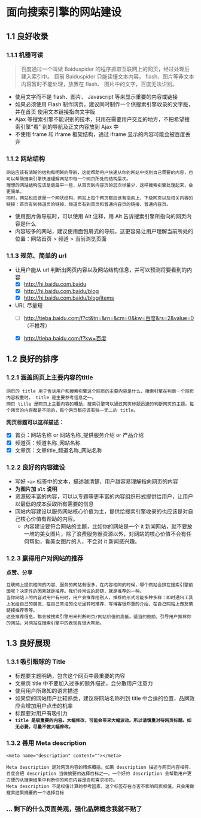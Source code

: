 # **面向搜索引擎的网站建设**

## 1.1 **良好收录**
### 1.1.1 **机器可读**

> 百度通过一个叫做 Baiduspider 的程序抓取互联网上的网页，经过处理后建入索引中。
目前 Baiduspider 只能读懂文本内容， flash、图片等非文本内容暂时不能处理，放置在 flash、
图片中的文字，百度无法识别。

* 使用文字而不是 flash、图片、 Javascript 等来显示重要的内容或链接
* 如果必须使用 Flash 制作网页，建议同时制作一个供搜索引擎收录的文字版，并在首页
使用文本链接指向文字版
* Ajax 等搜索引擎不能识别的技术，只用在需要用户交互的地方，不把希望搜索引擎“看”
到的导航及正文内容放到 Ajax 中
* 不使用 frame 和 iframe 框架结构，通过 iframe 显示的内容可能会被百度丢弃

### 1.1.2 **网站结构**

    网站应该有清晰的结构和明晰的导航，这能帮助用户快速从你的网站中找到自己需要的内容，也可以帮助搜索引擎快速理解网站中每一个网页所处的结构层次。
    理想的网站结构应该是更扁平一些，从首页到内容页的层次尽量少，这样搜索引擎处理起来，会更简单。
    同时，网站也应该是一个网状结构，网站上每个网页都应该有指向上、下级网页以及相关内容的链接：首页有到频道页的链接，频道页有到首页和普通内容页的链接、普通内容页。

* 使用图片做导航时，可以使用 Alt 注释，用 Alt 告诉搜索引擎所指向的网页内容是什么
* 内容较多的网站，建议使用面包屑式的导航，这更容易让用户理解当前所处的位置：网站首页 > 频道 > 当前浏览页面

### 1.1.3 **规范、简单的 url**

* 让用户能从 url 判断出网页内容以及网站结构信息，并可以预测将要看到的内容
  * [x] http://hi.baidu.com.baidu
  * [x] http://hi.baidu.com.baidu/blog
  * [x] http://hi.baidu.com.baidu/blog/items
* URL 尽量短
  * [ ] http://tieba.baidu.com/f?ct&tn=&rn=&cm=0&kw=百度&rs=2&value=0  （不推荐）
  * [x] http://tieba.baidu.com/f?kw=百度


## 1.2 **良好的排序**
### 1.2.1 **涵盖网页上主要内容的title**
    网页的 title 用于告诉用户和搜索引擎这个网页的主要内容是什么，搜索引擎在判断一个网页内容权重时， title 是主要参考信息之一。
    网页 title 是网页上主要内容的概括，搜索引擎可以通过网页标题迅速的判断网页的主题。每个网页的内容都是不同的，每个网页都应该有独一无二的 title。

**网页标题可以这样描述：**
* [x] 首页：网站名称 or 网站名称_提供服务介绍 or 产品介绍
* [x] 频道页：频道名称_网站名称
* [x] 文章页：文章title_频道名称_网站名称

### 1.2.2 **良好的内容建设**
* 写好 `<a>` 标签中的文本，描述越清楚，用户越容易理解指向网页的内容
* **为图片加 `alt` 说明**
*  资源较丰富的内容，可以以专题等更丰富的内容组织形式提供给用户，让用户以最低的成本获取所有需要的信息
*  网站内容建设以服务网站核心价值为主，提供给搜索引擎收录的也应该是对自己核心价值有帮助的内容。
    * 内容建设要符合网站的主题，比如你的网站是一个 it 新闻网站，就不要放一堆的美女图片，除了浪费服务器资源以外，对网站的核心价值不会有任何帮助，看美女图片的人，不会对 it 新闻感兴趣。

### 1.2.3 **赢得用户对网站的推荐**

**点赞、分享**

    互联网上提供相同的内容、服务的网站有很多，在内容相同的时候，哪个网站会排在搜索引擎前面呢？决定性的因素就是推荐。我们经常说的超链，就是推荐的一种。
    当你网站上的内容对用户有用时，用户会推荐给别人，推荐的形式可能多种多样：即时通讯工具上发给自己的朋友、在自己常泡的论坛里转帖推荐、写博客很郑重的介绍、在自己网站上做友情链接推荐等等。
    这些推荐信息，都会被搜索引擎用来判断网页/网站价值的高低。适当的鼓励、引导用户推荐你的网站，对网站在搜索引擎中的表现有很大帮助。

## 1.3 **良好展现**
### 1.3.1 **吸引眼球的 Title**
* 标题要主题明确，包含这个网页中最重要的内容
* 文章页 title 中不要加入过多的额外描述，会分散用户注意力
* 使用用户所熟知的语言描述
* 如果您的网站用户比较熟悉，建议将网站名称列到 title 中合适的位置，品牌效应会增加用户点击的机率
* 标题要对用户有吸引力  
* **`title 是极重要的内容。大幅修改，可能会带来大幅波动。所以请慎重对待网页标题。如无必要，尽量不做大幅修改。`**

### 1.3.2 **善用 Meta description**
` <meta name="description" content=""></meta> `

    Meta description 是对网页内容的精练概括。如果 description 描述与网页内容相符，百度会把 description 当做摘要的选择目标之一，一个好的 description 会帮助用户更方便的从搜索结果中判断你的网页内容是否和需求相符。
    Meta description 不是权值计算的参考因素，这个标签存在与否不影响网页权值，只会用做搜索结果摘要的一个选择目标

### ... 剩下的什么页面美观，强化品牌概念我就不贴了



